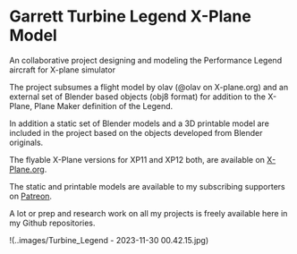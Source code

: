 # Garrett Turbine Legend X-Plane Model
 An collaborative project designing and modeling the Performance Legend aircraft for X-plane simulator 

The project subsumes a flight model by olav (@olav on X-plane.org) and an external set of Blender based objects (obj8 format) for addition to the X-Plane, Plane Maker definition of the Legend.

In addition a static set of Blender models and a 3D printable model are included in the project based on the objects developed from Blender originals.

The flyable X-Plane versions for XP11 and XP12 both, are available on [X-Plane.org](tbd).

The static and printable models are available to my subscribing supporters on [Patreon](https://www.patreon.com/medmatix).

A lot or prep and research work on all my projects is freely available here in my Github repositories. 

!(..images/Turbine_Legend - 2023-11-30 00.42.15.jpg)
